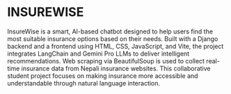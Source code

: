 # INSUREWISE
InsureWise is a smart, AI-based chatbot designed to help users find the most suitable insurance options based on their needs. Built with a Django backend and a frontend using HTML, CSS, JavaScript, and Vite, the project integrates LangChain and Gemini Pro LLMs to deliver intelligent recommendations. Web scraping via BeautifulSoup is used to collect real-time insurance data from Nepali insurance websites. This collaborative student project focuses on making insurance more accessible and understandable through natural language interaction.

